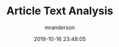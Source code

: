 ---
date: 2019-10-16 23:48:05
layout: post
title: Article Text Analysis
image: assets/img/reports/bbc.jpg
page_url: https://rikeshpatel.io/reports/bbc_report.pdf
category: NLP
tags:
  - Sentiment ML
  - Topics
author: mranderson
paginate: true
---
